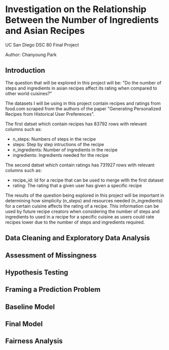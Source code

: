 # Investigation on the Relationship Between the Number of Ingredients and Asian Recipes
UC San Diego DSC 80 Final Project

Author: Chanyoung Park


## Introduction
The question that will be explored in this project will be: "Do the number of steps and ingredients
in asian recipes affect its rating when compared to other world cuisines?"

The datasets I will be using in this project contain recipes and ratings from food.com scraped 
from the authors of the paper "Generating Personalized Recipes from Historical User Preferences". 

The first datset which contain recipes has 83792 rows with relevant columns such as:
- n_steps: Numbers of steps in the recipe
- steps: Step by step intructions of the recipe
- n_ingredients: Number of ingredients in the recipe
- ingredients: Ingredients needed for the recipe

The second datset which contain ratings has 731927 rows with relevant columns such as:
- recipe_id: Id for a recipe that can be used to merge with the first dataset
- rating: The rating that a given user has given a specific recipe

The results of the question being explored in this project will be important in determining how 
simplicity (n_steps) and resources needed (n_ingredients) for a certain cuisine affects 
the rating of a recipe. This information can be used by future recipe creators when considering the 
number of steps and ingredients to used in a recipe for a specific cuisine as users could 
rate recipes lower due to the number of steps and ingredients required.


## Data Cleaning and Exploratory Data Analysis



## Assessment of Missingness



## Hypothesis Testing



## Framing a Prediction Problem



## Baseline Model



## Final Model



## Fairness Analysis



